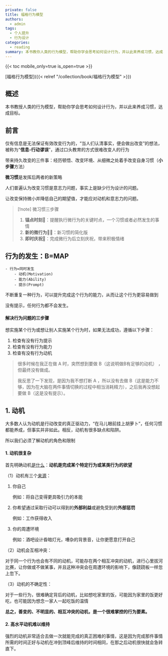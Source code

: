 ```yaml
---
private: false
title: 福格行为模型
authors:
  - admin
tags:
  - 个人提升
  - 行为设计
categories:
  - reading
summary: 本书教你人类的行为模型，帮助你学会思考如何设计行为，并以此来养成习惯，达成目标。
---
```

{{< toc mobile_only=true is_open=true >}}

[福格行为模型]({{< relref "/collection/book/福格行为模型" >}})


## 概述

本书教授人类的行为模型，帮助你学会思考如何设计行为，并以此来养成习惯，达成目标。


## 前言

仅有信息是无法保证有效改变行为的，“当人们认清事实，便会做出改变”的想法，被称为“**信息-行动谬误**”，通过口头教育的方式很难改变人的行为

带来持久改变的三件事：经历顿悟、改变环境、从细微之处着手改变自身习惯（**小步骤**方法）

**微习惯**是发挥后两者的新策略

人们普遍认为改变习惯是意志力问题，事实上是缺少行为设计的问题。

让改变保持微小并降低自己的期望值，才能应对动机和意志力的问题。

> [!note] 微习惯三步骤
> 
>1. **锚点时刻🚩**：提醒执行微行为的关键时点，一个习惯或者必然发生的事情
>2. **新的微行为🏃‍♀️**：新习惯的简化版
>3. **即时庆祝🎉**：完成微行为后立刻庆祝，带来积极情绪





## 行为的发生：B=MAP

```markmap {height="400px"}
- 行为=同时发生
	- 动机(Motivation)
	- 能力(Ability)
	- 提示(Prompt)
```

不断重复一种行为，可以提升完成这个行为的能力，从而让这个行为更容易做到

没有提示，任何行为都不会发生。

#### 解决行为问题的三步骤

想实施某个行为或想让别人实施某个行为时，如果无法成功，遵循以下步骤：

1. 检查有没有行为提示
2. 检查有没有行为能力
3. 检查有没有行为动机

> 很多时候在我正在做 A 时，突然想到要做 B（这说明做B有足够的动机） ，但最终没有做成。
> 
> 我反思了一下发现，是因为我不想打断 A ，所以没有去做 B（这是能力不够，因为在大脑在两件事情切换的过程中相当消耗精力），之后我再没想起要做 B（这是没有提示）。


## 1. 动机

大多数人认为动机是行动改变的真正驱动力，“在马儿眼前挂上胡萝卜”，任何习惯都能养成，但事实并非如此。相反，动机有很多缺点和陷阱。

所以我们必须了解动机的角色和限制

#### 1. 动机很复杂

首先明确动机<u>是什么</u>：**动机是完成某个特定行为或某类行为的欲望**

（1）动机有三个<u>来源</u>：
1. 你自己

	例如：将自己变得更具吸引力的本能

2. 你希望通过采取行动可以得到的**外部利益**或避免受到的**外部惩罚**

	例如：工作获得收入
3. 你的周遭环境

	例如：酒吧设计昏暗灯光，嘈杂的背景音，让你更愿意打开自己


（2）动机会互相冲突：

对于同一个行为也会有不同的动机，可能存在两个相互冲突的动机，进行心里拔河比赛，让你做或不做某事，并且这种冲突会在周遭环境的影响下，像跷跷板一样忽上忽下。

（3）动机的不确定性：

对于一些行为，很难确定背后的动机，比如想吃家里的饭，可能因为家里的饭更好吃，也可能因为想念一家人一起吃饭的温情

**总之，善变的、不明显的、相互冲突的动机，是一个很难掌控的行为要素。**


#### 2. 高水平动机难以维持

强烈的动机非常适合去做一次就能完成的真正困难的事情，这是因为完成那件事情所需的时间正好与动机在冲到顶峰后维持的时间相同，在那之后动机很快就会急转直下。

